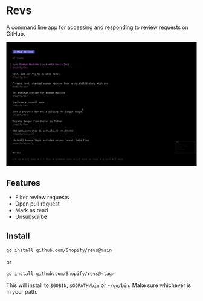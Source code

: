 # Revs

A command line app for accessing and responding to review requests on GitHub.

![Revs sample image](img/sample.gif)

## Features

* Filter review requests
* Open pull request
* Mark as read
* Unsubscribe

## Install

```sh
go install github.com/Shopify/revs@main
```

or

```sh
go install github.com/Shopify/revs@<tag>
```

This will install to `$GOBIN`, `$GOPATH/bin` or `~/go/bin`. Make sure whichever is in your path.
